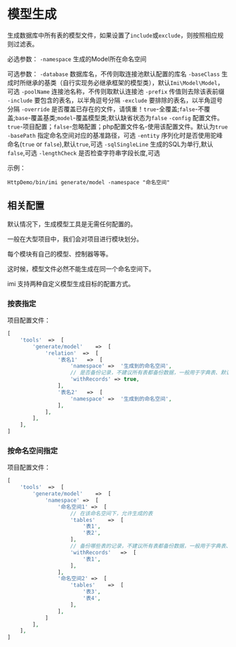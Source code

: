 # 模型生成

生成数据库中所有表的模型文件，如果设置了`include`或`exclude`，则按照相应规则过滤表。

必选参数：
`-namespace` 生成的Model所在命名空间

可选参数：
`-database` 数据库名，不传则取连接池默认配置的库名
`-baseClass` 生成时所继承的基类（自行实现务必继承框架的模型类），默认`Imi\Model\Model`，可选
`-poolName` 连接池名称，不传则取默认连接池
`-prefix` 传值则去除该表前缀
`-include` 要包含的表名，以半角逗号分隔
`-exclude` 要排除的表名，以半角逗号分隔
`-override` 是否覆盖已存在的文件，请慎重！`true`-全覆盖;`false`-不覆盖;`base`-覆盖基类;`model`-覆盖模型类;默认缺省状态为`false`
`-config` 配置文件。`true`-项目配置；`false`-忽略配置；php配置文件名-使用该配置文件。默认为`true`
`-basePath` 指定命名空间对应的基准路径，可选
`-entity` 序列化时是否使用驼峰命名(`true` or `false`),默认`true`,可选
`-sqlSingleLine` 生成的SQL为单行,默认`false`,可选
`-lengthCheck` 是否检查字符串字段长度,可选

示例：

```shell
HttpDemo/bin/imi generate/model -namespace "命名空间"
```

## 相关配置

默认情况下，生成模型工具是无需任何配置的。

一般在大型项目中，我们会对项目进行模块划分。

每个模块有自己的模型、控制器等等。

这时候，模型文件必然不能生成在同一个命名空间下。

imi 支持两种自定义模型生成目标的配置方式。

### 按表指定

项目配置文件：

```php
[
    'tools'  =>  [
        'generate/model'    =>  [
            'relation'  =>  [
                '表名1'   =>  [
                    'namespace' =>  '生成到的命名空间',
                    // 是否备份记录，不建议所有表都备份数据，一般用于字典表、默认数据等情况
                    'withRecords' => true,
                ],
                '表名2'   =>  [
                    'namespace' =>  '生成到的命名空间',
                ],
            ],
        ],
    ],
]
```

### 按命名空间指定

项目配置文件：

```php
[
    'tools'  =>  [
        'generate/model'    =>  [
            'namespace' =>  [
                '命名空间1' =>  [
                    // 在该命名空间下，允许生成的表
                    'tables'    =>  [
                        '表1',
                        '表2',
                    ],
                    // 备份哪些表的记录，不建议所有表都备份数据，一般用于字典表、默认数据等情况
                    'withRecords'   =>  [
                        '表1',
                    ],
                ],
                '命名空间2' =>  [
                    'tables'    =>  [
                        '表3',
                        '表4',
                    ],
                ],
            ]
        ],
    ],
]
```
